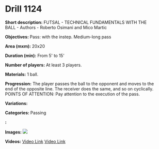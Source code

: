 # Drill 1124

**Short description:**
FUTSAL - TECHNICAL FUNDAMENTALS WITH THE BALL - Authors - Roberto Osimani and Mico Martic

**Objectives:**
Pass: with the instep. Medium-long pass

**Area (mxm):**
20x20

**Duration (min):**
From 5' to 15'

**Number of players:**
At least 3 players.

**Materials:**
1 ball.

**Progression:**
The player passes the ball to the opponent and moves to the end of the opposite line. The receiver does the same, and so on cyclically. POINTS OF ATTENTION: Pay attention to the execution of the pass.

**Variations:**


**Categories:**
Passing

**:**


**Images:**
![](https://www.coachingfutsal.com/\images\044a74d52569a27f22fcd6f6b5d20a6e4a8a0497d46bd971dcbac60d5b34fb9ef32cc2cfe3f07ad4b855583bb9b21401b1707d1ba609460938e9c0803fbec7cd52c1e9981ba14.jpg)

**Videos:**
[Video Link](https://www.youtube.com/embed/rghMQJNwd8E)
[Video Link](https://www.youtube.com/embed/-8Zv50IDbuE)

